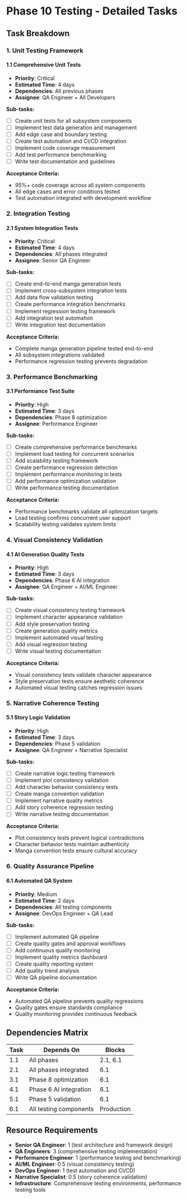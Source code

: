 # Phase 10 Testing - Detailed Tasks

## Task Breakdown

### 1. Unit Testing Framework

#### 1.1 Comprehensive Unit Tests
- **Priority**: Critical
- **Estimated Time**: 4 days
- **Dependencies**: All previous phases
- **Assignee**: QA Engineer + All Developers

**Sub-tasks:**
- [ ] Create unit tests for all subsystem components
- [ ] Implement test data generation and management
- [ ] Add edge case and boundary testing
- [ ] Create test automation and CI/CD integration
- [ ] Implement code coverage measurement
- [ ] Add test performance benchmarking
- [ ] Write test documentation and guidelines

**Acceptance Criteria:**
- 95%+ code coverage across all system components
- All edge cases and error conditions tested
- Test automation integrated with development workflow

### 2. Integration Testing

#### 2.1 System Integration Tests
- **Priority**: Critical
- **Estimated Time**: 4 days
- **Dependencies**: All phases integrated
- **Assignee**: Senior QA Engineer

**Sub-tasks:**
- [ ] Create end-to-end manga generation tests
- [ ] Implement cross-subsystem integration tests
- [ ] Add data flow validation testing
- [ ] Create performance integration benchmarks
- [ ] Implement regression testing framework
- [ ] Add integration test automation
- [ ] Write integration test documentation

**Acceptance Criteria:**
- Complete manga generation pipeline tested end-to-end
- All subsystem integrations validated
- Performance regression testing prevents degradation

### 3. Performance Benchmarking

#### 3.1 Performance Test Suite
- **Priority**: High
- **Estimated Time**: 3 days
- **Dependencies**: Phase 8 optimization
- **Assignee**: Performance Engineer

**Sub-tasks:**
- [ ] Create comprehensive performance benchmarks
- [ ] Implement load testing for concurrent scenarios
- [ ] Add scalability testing framework
- [ ] Create performance regression detection
- [ ] Implement performance monitoring in tests
- [ ] Add performance optimization validation
- [ ] Write performance testing documentation

**Acceptance Criteria:**
- Performance benchmarks validate all optimization targets
- Load testing confirms concurrent user support
- Scalability testing validates system limits

### 4. Visual Consistency Validation

#### 4.1 AI Generation Quality Tests
- **Priority**: High
- **Estimated Time**: 3 days
- **Dependencies**: Phase 6 AI integration
- **Assignee**: QA Engineer + AI/ML Engineer

**Sub-tasks:**
- [ ] Create visual consistency testing framework
- [ ] Implement character appearance validation
- [ ] Add style preservation testing
- [ ] Create generation quality metrics
- [ ] Implement automated visual testing
- [ ] Add visual regression testing
- [ ] Write visual testing documentation

**Acceptance Criteria:**
- Visual consistency tests validate character appearance
- Style preservation tests ensure aesthetic coherence
- Automated visual testing catches regression issues

### 5. Narrative Coherence Testing

#### 5.1 Story Logic Validation
- **Priority**: High
- **Estimated Time**: 3 days
- **Dependencies**: Phase 5 validation
- **Assignee**: QA Engineer + Narrative Specialist

**Sub-tasks:**
- [ ] Create narrative logic testing framework
- [ ] Implement plot consistency validation
- [ ] Add character behavior consistency tests
- [ ] Create manga convention validation
- [ ] Implement narrative quality metrics
- [ ] Add story coherence regression testing
- [ ] Write narrative testing documentation

**Acceptance Criteria:**
- Plot consistency tests prevent logical contradictions
- Character behavior tests maintain authenticity
- Manga convention tests ensure cultural accuracy

### 6. Quality Assurance Pipeline

#### 6.1 Automated QA System
- **Priority**: Medium
- **Estimated Time**: 2 days
- **Dependencies**: All testing components
- **Assignee**: DevOps Engineer + QA Lead

**Sub-tasks:**
- [ ] Implement automated QA pipeline
- [ ] Create quality gates and approval workflows
- [ ] Add continuous quality monitoring
- [ ] Implement quality metrics dashboard
- [ ] Create quality reporting system
- [ ] Add quality trend analysis
- [ ] Write QA pipeline documentation

**Acceptance Criteria:**
- Automated QA pipeline prevents quality regressions
- Quality gates ensure standards compliance
- Quality monitoring provides continuous feedback

## Dependencies Matrix

| Task | Depends On | Blocks |
|------|------------|---------|
| 1.1 | All phases | 2.1, 6.1 |
| 2.1 | All phases integrated | 6.1 |
| 3.1 | Phase 8 optimization | 6.1 |
| 4.1 | Phase 6 AI integration | 6.1 |
| 5.1 | Phase 5 validation | 6.1 |
| 6.1 | All testing components | Production |

## Resource Requirements

- **Senior QA Engineer**: 1 (test architecture and framework design)
- **QA Engineers**: 3 (comprehensive testing implementation)
- **Performance Engineer**: 1 (performance testing and benchmarking)
- **AI/ML Engineer**: 0.5 (visual consistency testing)
- **DevOps Engineer**: 1 (test automation and CI/CD)
- **Narrative Specialist**: 0.5 (story coherence validation)
- **Infrastructure**: Comprehensive testing environments, performance testing tools